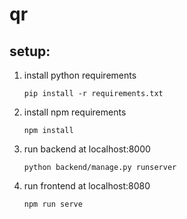 # qr
## setup:
1. install python requirements

	`pip install -r requirements.txt`
	
2. install npm requirements

	`npm install`

3. run backend at localhost:8000

	`python backend/manage.py runserver`

4. run frontend at localhost:8080

	`npm run serve`
